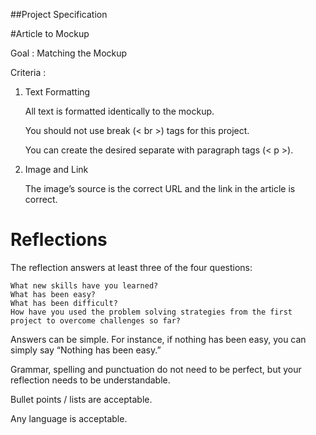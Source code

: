 ##Project Specification

#Article to Mockup

Goal : Matching the Mockup

Criteria :
1. Text Formatting

    All text is formatted identically to the mockup. 

    You should not use break (< br >) tags for this project. 
  
    You can create the desired separate with paragraph tags (< p >).

2. Image and Link

    The image’s source is the correct URL and the link in the article is correct.

# Reflections

The reflection answers at least three of the four questions:

    What new skills have you learned?
    What has been easy?
    What has been difficult?
    How have you used the problem solving strategies from the first project to overcome challenges so far?

Answers can be simple. For instance, if nothing has been easy, you can simply say “Nothing has been easy.”

Grammar, spelling and punctuation do not need to be perfect, but your reflection needs to be understandable.

Bullet points / lists are acceptable.

Any language is acceptable.
